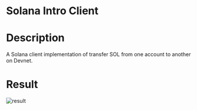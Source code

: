 # Solana Intro Client

# Description
A Solana client implementation of transfer SOL from one account to another on Devnet.

# Result
![result](result.png)
